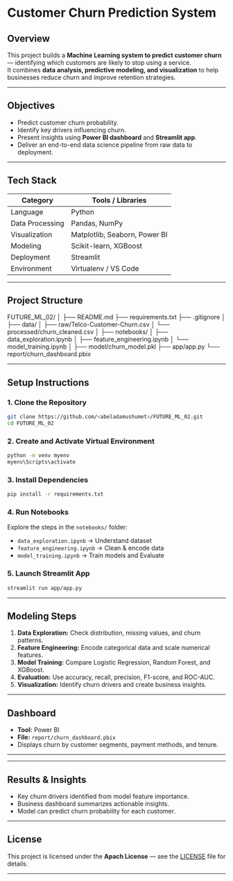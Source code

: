 # Customer Churn Prediction System  

## Overview  
This project builds a **Machine Learning system to predict customer churn** — identifying which customers are likely to stop using a service.  
It combines **data analysis, predictive modeling, and visualization** to help businesses reduce churn and improve retention strategies.  

---

## Objectives  
- Predict customer churn probability.  
- Identify key drivers influencing churn.
- Present insights using **Power BI dashboard** and **Streamlit app**.  
- Deliver an end-to-end data science pipeline from raw data to deployment.  

---

## Tech Stack  
| Category | Tools / Libraries |
|-----------|-------------------|
| Language | Python |
| Data Processing | Pandas, NumPy |
| Visualization | Matplotlib, Seaborn, Power BI |
| Modeling | Scikit-learn, XGBoost |
| Deployment | Streamlit |
| Environment | Virtualenv / VS Code |

---

## Project Structure  

FUTURE_ML_02/
│
├── README.md
├── requirements.txt
├── .gitignore
│
├── data/
│   ├── raw/Telco-Customer-Churn.csv
│   └── processed/churn_cleaned.csv
│
├── notebooks/
│   ├── data_exploration.ipynb
│   ├── feature_engineering.ipynb
│   └── model_training.ipynb
│
├── model/churn_model.pkl
├── app/app.py
└── report/churn_dashboard.pbix


---

## Setup Instructions   

### 1. Clone the Repository  
```bash
git clone https://github.com/<abeladamushumet>/FUTURE_ML_02.git
cd FUTURE_ML_02
```

### 2. Create and Activate Virtual Environment  
```bash
python -m venv myenv
myenv\Scripts\activate     
```

### 3. Install Dependencies  
```bash
pip install -r requirements.txt
```

### 4. Run Notebooks  
Explore the steps in the `notebooks/` folder:  

- `data_exploration.ipynb` → Understand dataset  
- `feature_engineering.ipynb` → Clean & encode data  
- `model_training.ipynb` → Train models and Evaluate 

### 5. Launch Streamlit App
```bash
streamlit run app/app.py
```

---

##  Modeling Steps  

1. **Data Exploration:** Check distribution, missing values, and churn patterns.  
2. **Feature Engineering:** Encode categorical data and scale numerical features.  
3. **Model Training:** Compare Logistic Regression, Random Forest, and XGBoost.  
4. **Evaluation:** Use accuracy, recall, precision, F1-score, and ROC-AUC.  
5. **Visualization:** Identify churn drivers and create business insights.  

---

## Dashboard  

- **Tool:** Power BI  
- **File:** `report/churn_dashboard.pbix`  
- Displays churn by customer segments, payment methods, and tenure.  

---

---

## Results & Insights  

- Key churn drivers identified from model feature importance.  
- Business dashboard summarizes actionable insights.  
- Model can predict churn probability for each customer.  

---

## License  
This project is licensed under the **Apach License** — see the [LICENSE](LICENSE) file for details.  

---